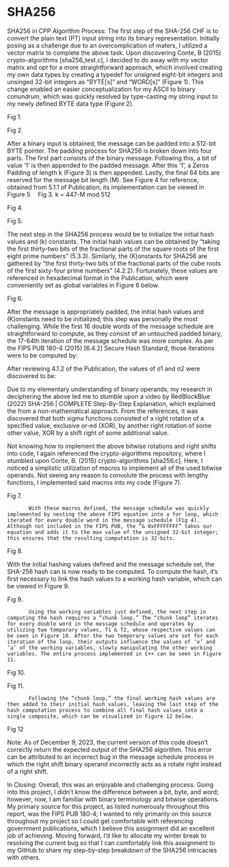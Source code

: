 # SHA256
SHA256 in CPP
Algorithm Process:
The first step of the SHA-256 CHF is to convert the plain text (PT) input string into its binary representation. Initially posing as a challenge due to an overcomplication of maters, I utilized a vector matrix to complete the above task. Upon discovering Conte, B (2015) crypto-algorithms [sha256_test.c], I decided to do away with my vector matrix and opt for a more straightforward approach, which involved creating my own data types by creating a typedef for unsigned eight-bit integers and unsinged 32-bit integers as “BYTE[s]” and “WORD[s]” (Figure 1). This change enabled an easier conceptualization for my ASCII to binary conundrum, which was quickly resolved by type-casting my string input to my newly defined BYTE data type (Figure 2).

Fig 1.
 

Fig 2.
 
      
After a binary input is obtained, the message can be padded into a 512-bit BYTE pointer. The padding process for SHA256 is broken down into four parts. The first part consists of the binary message. Following this, a bit of value ‘1’ is then appended to the padded message. After this ‘1’, a Zeros Padding of length k (Figure 3) is then appended. Lastly, the final 64 bits are reserved for the message bit length (M). See Figure 4 for reference, obtained from 5.1.1 of Publication; its implementation can be viewed in Figure 5 
Fig 3.
k = 447-M mod 512

Fig 4.
 

Fig 5.
 

The next step in the SHA256 process would be to initialize the initial hash values and (k) constants. The initial hash values can be obtained by “taking the first thirty-two bits of the fractional parts of the square roots of the first eight prime numbers” (5.3.3). Similarly, the (K)onstants for SHA256 are gathered by “the first thirty-two bits of the fractional parts of the cube roots of the first sixty-four prime numbers” (4.2.2). Fortunately, these values are referenced in hexadecimal format in the Publication, which were conveniently set as global variables in Figure 6 below.

Fig 6.
 
	
After the message is appropriately padded, the initial hash values and (K)onstants need to be initialized; this step was personally the most challenging. While the first 16 double words of the message schedule are straightforward to compute, as they consist of an untouched padded binary, the 17-64th iteration of the message schedule was more complex. As per the FIPS PUB 180-4 (2015) [6.4.2] Secure Hash Standard, those iterations were to be computed by:
 

After reviewing 4.1.2 of the Publication, the values of σ1 and σ2 were discovered to be:
 

Due to my elementary understanding of binary operands, my research in deciphering the above led me to stumble upon a video by RedBlockBlue (2022) SHA-256 | COMPLETE Step-By-Step Explanation, which explained the from a non-mathematical approach. From the references, it was discovered that both sigma functions consisted of a right rotation of a specified value, exclusive or-ed (XOR), by another right rotation of some other value, XOR by a shift right of some additional value.	

Not knowing how to implement the above bitwise rotations and right shifts into code, I again referenced the crypto-algorithms repository, where I stumbled upon Conte, B. (2015) crypto-algorithms [sha256.c]. Here, I noticed a simplistic utilization of macros to implement all of the used bitwise operands. Not seeing any reason to convolute the process with lengthy functions, I implemented said macros into my code (Figure 7).

Fig 7.
 

           With these macros defined, the message schedule was quickly implemented by nesting the above FIPS equation into a for loop, which iterated for every double word in the message schedule (Fig 4). Although not included in the FIPS PUB, the “& 0xFFFFFFFF” takes our equation and adds it to the max value of the unsigned 32-bit integer; this ensures that the resulting computation is 32-bits.

Fig 8. 

With the initial hashing values defined and the message schedule set, the SHA-256 hash can is now ready to be computed. To compute the hash, it’s first necessary to link the hash values to a working hash variable, which can be viewed in Figure 9.

Fig 9.
 

           Using the working variables just defined, the next step in computing the hash requires a “chunk loop.” The “chunk loop” iterates for every double word in the message schedule and operates by utilizing two temporary values, T1 & T2, whose respective values can be seen in Figure 10. After the two temporary values are set for each iteration of the loop, their outputs influence the values of ‘e’ and ‘a’ of the working variables, slowly manipulating the other working variables. The entire process implemented in C++ can be seen in Figure 11.

Fig 10.
 

Fig 11. 

           Following the “chunk loop,” the final working hash values are then added to their initial hash values, leaving the last step of the hash computation process to combine all final hash values into a single composite, which can be visualized in Figure 12 below.

Fig 12
  

Note:
As of December 9, 2023, the current version of this code doesn’t correctly return the expected output of the SHA256 algorithm. This error can be attributed to an incorrect bug in the message schedule process in which the right shift binary operand incorrectly acts as a rotate right instead of a right shift.

In Closing:
Overall, this was an enjoyable and challenging process. Going into this project, I didn’t know the difference between a bit, byte, and word; however, now, I am familiar with binary terminology and bitwise operations. My primary source for this project, as listed numerously throughout this report, was the FIPS PUB 180-4; I wanted to rely primarily on this source throughout my project so I could get comfortable with referencing government publications, which I believe this assignment did an excellent job of achieving. Moving forward, I’d like to allocate my winter break to resolving the current bug so that I can comfortably link this assignment to my GitHub to share my step-by-step breakdown of the SHA256 intricacies with others.
